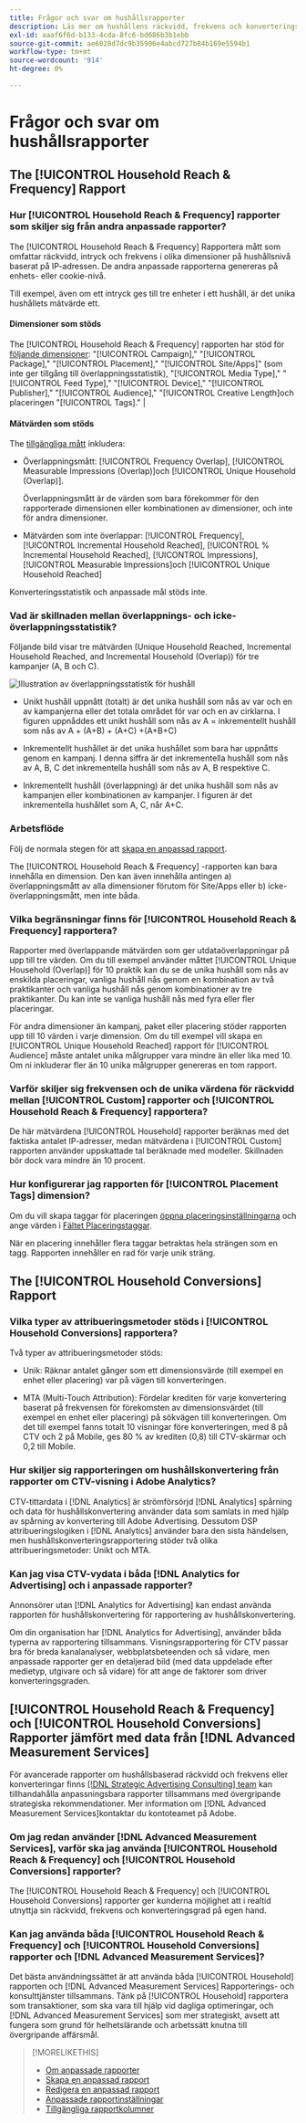 ```yaml
---
title: Frågor och svar om hushållsrapporter
description: Läs mer om hushållens räckvidd, frekvens och konverteringsdata, inklusive hur hushållsrapporterna skiljer sig från andra rapporter och felsökning.
exl-id: aaaf6f6d-b133-4cda-8fc6-bd686b3b1ebb
source-git-commit: ae6028d7dc9b35906e4abcd727b84b169e5594b1
workflow-type: tm+mt
source-wordcount: '914'
ht-degree: 0%

---
```


# Frågor och svar om hushållsrapporter

## The [!UICONTROL Household Reach & Frequency] Rapport

### Hur [!UICONTROL Household Reach & Frequency] rapporter som skiljer sig från andra anpassade rapporter?

The [!UICONTROL Household Reach & Frequency] Rapportera mått som omfattar räckvidd, intryck och frekvens i olika dimensioner på hushållsnivå baserat på IP-adressen. De andra anpassade rapporterna genereras på enhets- eller cookie-nivå.

Till exempel, även om ett intryck ges till tre enheter i ett hushåll, är det unika hushållets mätvärde ett.

#### Dimensioner som stöds

The [!UICONTROL Household Reach & Frequency] rapporten har stöd för [följande dimensioner](/help/dsp/reports/report-columns.md): &quot;[!UICONTROL Campaign],&quot; &quot;[!UICONTROL Package],&quot; &quot;[!UICONTROL Placement],&quot; &quot;[!UICONTROL Site/Apps]&quot; (som inte ger tillgång till överlappningsstatistik), &quot;[!UICONTROL Media Type],&quot; &quot;[!UICONTROL Feed Type],&quot; &quot;[!UICONTROL Device],&quot; &quot;[!UICONTROL Publisher],&quot; &quot;[!UICONTROL Audience],&quot; &quot;[!UICONTROL Creative Length]och placeringen &quot;[!UICONTROL Tags].&quot; |

#### Mätvärden som stöds

The [tillgängliga mått](/help/dsp/reports/report-columns.md) inkludera:

* Överlappningsmått: [!UICONTROL Frequency Overlap], [!UICONTROL Measurable Impressions (Overlap)]och [!UICONTROL Unique Household (Overlap)].

  Överlappningsmått är de värden som bara förekommer för den rapporterade dimensionen eller kombinationen av dimensioner, och inte för andra dimensioner. <!-- For example, it might show the ?? -->

* Mätvärden som inte överlappar: [!UICONTROL Frequency], [!UICONTROL Incremental Household Reached], [!UICONTROL % Incremental Household Reached], [!UICONTROL Impressions], [!UICONTROL Measurable Impressions]och [!UICONTROL Unique Household Reached]

Konverteringsstatistik och anpassade mål stöds inte.

### Vad är skillnaden mellan överlappnings- och icke-överlappningsstatistik?

Följande bild visar tre mätvärden (Unique Household Reached, Incremental Household Reached, and Incremental Household (Overlap)) för tre kampanjer (A, B och C).

![Illustration av överlappningsstatistik för hushåll](/help/dsp/assets/household-overlap-metrics-illustration.png "Illustration av överlappningsstatistik för hushåll")

* Unikt hushåll uppnått (totalt) är det unika hushåll som nås av var och en av kampanjerna eller det totala området för var och en av cirklarna. I figuren uppnåddes ett unikt hushåll som nås av A = inkrementellt hushåll som nås av A + (A+B) + (A+C) +(A+B+C)

* Inkrementellt hushållet är det unika hushållet som bara har uppnåtts genom en kampanj. I denna siffra är det inkrementella hushåll som nås av A, B, C det inkrementella hushåll som nås av A, B respektive C.

* Inkrementellt hushåll (överlappning) är det unika hushåll som nås av kampanjen eller kombinationen av kampanjer. I figuren är det inkrementella hushållet som A, C, når A+C.

### Arbetsflöde

Följ de normala stegen för att [skapa en anpassad rapport](report-create.md).

The [!UICONTROL Household Reach & Frequency] -rapporten kan bara innehålla en dimension. Den kan även innehålla antingen a) överlappningsmått av alla dimensioner förutom för Site/Apps eller b) icke-överlappningsmått, men inte båda.

### Vilka begränsningar finns för [!UICONTROL Household Reach & Frequency] rapportera?

Rapporter med överlappande mätvärden som ger utdataöverlappningar på upp till tre värden. Om du till exempel använder måttet [!UICONTROL Unique Household (Overlap)] för 10 praktik kan du se de unika hushåll som nås av enskilda placeringar, vanliga hushåll nås genom en kombination av två praktikanter och vanliga hushåll nås genom kombinationer av tre praktikanter. Du kan inte se vanliga hushåll nås med fyra eller fler placeringar.

För andra dimensioner än kampanj, paket eller placering stöder rapporten upp till 10 värden i varje dimension. Om du till exempel vill skapa en [!UICONTROL Unique Household Reached] rapport för [!UICONTROL Audience] måste antalet unika målgrupper vara mindre än eller lika med 10. Om ni inkluderar fler än 10 unika målgrupper genereras en tom rapport.

### Varför skiljer sig frekvensen och de unika värdena för räckvidd mellan [!UICONTROL Custom] rapporter och [!UICONTROL Household Reach & Frequency] rapportera?

De här mätvärdena [!UICONTROL Household] rapporter beräknas med det faktiska antalet IP-adresser, medan mätvärdena i [!UICONTROL Custom] rapporten använder uppskattade tal beräknade med modeller. Skillnaden bör dock vara mindre än 10 procent.

### Hur konfigurerar jag rapporten för [!UICONTROL Placement Tags] dimension?

Om du vill skapa taggar för placeringen [öppna placeringsinställningarna](/help/dsp/campaign-management/placements/placement-edit.md) och ange värden i [Fältet Placeringstaggar](/help/dsp/campaign-management/placements/placement-settings.md).

När en placering innehåller flera taggar betraktas hela strängen som en tagg. Rapporten innehåller en rad för varje unik sträng.

## The [!UICONTROL Household Conversions] Rapport

### Vilka typer av attribueringsmetoder stöds i [!UICONTROL Household Conversions] rapportera?

Två typer av attribueringsmetoder stöds:

* Unik: Räknar antalet gånger som ett dimensionsvärde (till exempel en enhet eller placering) var på vägen till konverteringen.

* MTA (Multi-Touch Attribution): Fördelar krediten för varje konvertering baserat på frekvensen för förekomsten av dimensionsvärdet (till exempel en enhet eller placering) på sökvägen till konverteringen. Om det till exempel fanns totalt 10 visningar före konverteringen, med 8 på CTV och 2 på Mobile, ges 80 % av krediten (0,8) till CTV-skärmar och 0,2 till Mobile.

### Hur skiljer sig rapporteringen om hushållskonvertering från rapporter om CTV-visning i Adobe Analytics?

CTV-tittardata i [!DNL Analytics] är strömförsörjd [!DNL Analytics] spårning och data för hushållskonvertering använder data som samlats in med hjälp av spårning av konvertering till Adobe Advertising. Dessutom DSP attribueringslogiken i [!DNL Analytics] använder bara den sista händelsen, men hushållskonverteringsrapportering stöder två olika attribueringsmetoder: Unikt och MTA.

### Kan jag visa CTV-vydata i båda [!DNL Analytics for Advertising] och i anpassade rapporter?

Annonsörer utan [!DNL Analytics for Advertising] kan endast använda rapporten för hushållskonvertering för rapportering av hushållskonvertering.

Om din organisation har [!DNL Analytics for Advertising], använder båda typerna av rapportering tillsammans. Visningsrapportering för CTV passar bra för breda kanalanalyser, webbplatsbeteenden och så vidare, men anpassade rapporter ger en detaljerad bild (med data uppdelade efter medietyp, utgivare och så vidare) för att ange de faktorer som driver konverteringsgraden.

## [!UICONTROL Household Reach & Frequency] och [!UICONTROL Household Conversions] Rapporter jämfört med data från [!DNL Advanced Measurement Services]

För avancerade rapporter om hushållsbaserad räckvidd och frekvens eller konverteringar finns [[!DNL Strategic Advertising Consulting] team](/help/dsp/introduction/advanced-measurement-services.md) kan tillhandahålla anpassningsbara rapporter tillsammans med övergripande strategiska rekommendationer. Mer information om [!DNL Advanced Measurement Services]kontaktar du kontoteamet på Adobe.

### Om jag redan använder [!DNL Advanced Measurement Services], varför ska jag använda [!UICONTROL Household Reach & Frequency] och [!UICONTROL Household Conversions] rapporter?

The [!UICONTROL Household Reach & Frequency] och [!UICONTROL Household Conversions] rapporter ger kunderna möjlighet att i realtid utnyttja sin räckvidd, frekvens och konverteringsgrad på egen hand.

### Kan jag använda båda [!UICONTROL Household Reach & Frequency] och [!UICONTROL Household Conversions] rapporter och [!DNL Advanced Measurement Services]?

Det bästa användningssättet är att använda båda [!UICONTROL Household] rapporten och [!DNL Advanced Measurement Services] Rapporterings- och konsulttjänster tillsammans. Tänk på [!UICONTROL Household] rapportera som transaktioner, som ska vara till hjälp vid dagliga optimeringar, och [!DNL Advanced Measurement Services] som mer strategiskt, avsett att fungera som grund för helhetslärande och arbetssätt knutna till övergripande affärsmål.

>[!MORELIKETHIS]
>
>* [Om anpassade rapporter](/help/dsp/reports/report-about.md)
>* [Skapa en anpassad rapport](/help/dsp/reports/report-create.md)
>* [Redigera en anpassad rapport](/help/dsp/reports/report-edit.md)
>* [Anpassade rapportinställningar](/help/dsp/reports/report-settings.md)
>* [Tillgängliga rapportkolumner](/help/dsp/reports/report-columns.md)
